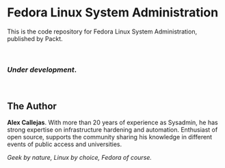 # Fedora Linux System Administration

This is the code repository for Fedora Linux System Administration, published by Packt.

<br>

### _Under development_.

<br>

## The Author

**Alex Callejas**. With more than 20 years of experience as Sysadmin, he has strong expertise on infrastructure hardening and automation. Enthusiast of open source, supports the community sharing his knowledge in different events of public access and universities.

*Geek by nature, Linux by choice, Fedora of course.*
